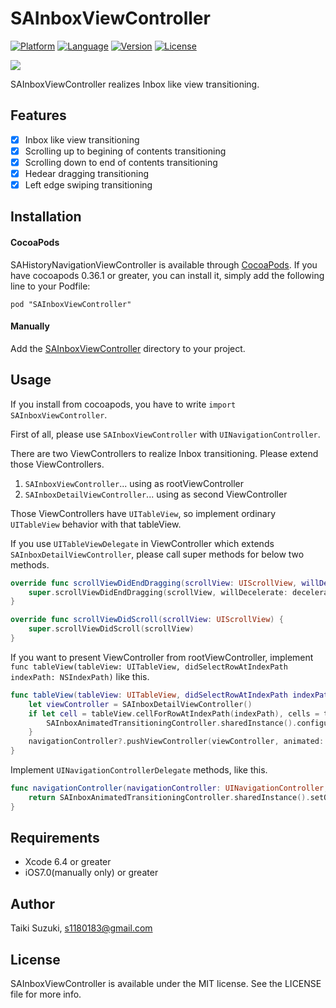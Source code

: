 # SAInboxViewController

[![Platform](http://img.shields.io/badge/platform-ios-blue.svg?style=flat
)](https://developer.apple.com/iphone/index.action)
[![Language](http://img.shields.io/badge/language-swift-brightgreen.svg?style=flat
)](https://developer.apple.com/swift)
[![Version](https://img.shields.io/cocoapods/v/SAInboxViewController.svg?style=flat)](http://cocoapods.org/pods/SAInboxViewController)
[![License](https://img.shields.io/cocoapods/l/SAInboxViewController.svg?style=flat)](http://cocoapods.org/pods/SAInboxViewController)

![](./SampleImage/sample.gif)

SAInboxViewController realizes Inbox like view transitioning.

## Features

- [x] Inbox like view transitioning
- [x] Scrolling up to begining of contents transitioning
- [x] Scrolling down to end of contents transitioning
- [x] Hedear dragging transitioning
- [x] Left edge swiping transitioning

## Installation

#### CocoaPods

SAHistoryNavigationViewController is available through [CocoaPods](http://cocoapods.org). If you have cocoapods 0.36.1 or greater, you can install
it, simply add the following line to your Podfile:

	pod "SAInboxViewController"


#### Manually

Add the [SAInboxViewController](./SAInboxViewController) directory to your project.

## Usage

If you install from cocoapods, you have to write `import SAInboxViewController`.

First of all, please use `SAInboxViewController` with `UINavigationController`.

There are two ViewControllers to realize Inbox transitioning. Please extend those ViewControllers.

1. `SAInboxViewController`... using as rootViewController
2. `SAInboxDetailViewController`... using as second ViewController

Those ViewControllers have `UITableView`, so implement ordinary `UITableView` behavior with that tableView.

If you use `UITableViewDelegate` in ViewController which extends `SAInboxDetailViewController`, please call super methods for below two methods.

```swift
override func scrollViewDidEndDragging(scrollView: UIScrollView, willDecelerate decelerate: Bool) {
    super.scrollViewDidEndDragging(scrollView, willDecelerate: decelerate)
}

override func scrollViewDidScroll(scrollView: UIScrollView) {
	super.scrollViewDidScroll(scrollView)
}
```

If you want to present ViewController from rootViewController, implement `func tableView(tableView: UITableView, didSelectRowAtIndexPath indexPath: NSIndexPath)` like this.

```swift
func tableView(tableView: UITableView, didSelectRowAtIndexPath indexPath: NSIndexPath) {
    let viewController = SAInboxDetailViewController()
    if let cell = tableView.cellForRowAtIndexPath(indexPath), cells = tableView.visibleCells() as? [UITableViewCell] {
        SAInboxAnimatedTransitioningController.sharedInstance().configureCotainerView(view, cell: cell, cells: cells, headerImage: headerView.screenshotImage())
    }        
    navigationController?.pushViewController(viewController, animated: true)
}
```

Implement `UINavigationControllerDelegate` methods, like this.

```swift
func navigationController(navigationController: UINavigationController, animationControllerForOperation operation: UINavigationControllerOperation, fromViewController fromVC: UIViewController, toViewController toVC: UIViewController) -> UIViewControllerAnimatedTransitioning? {
    return SAInboxAnimatedTransitioningController.sharedInstance().setOperation(operation)
}
```

## Requirements

- Xcode 6.4 or greater
- iOS7.0(manually only) or greater

## Author

Taiki Suzuki, s1180183@gmail.com

## License

SAInboxViewController is available under the MIT license. See the LICENSE file for more info.
